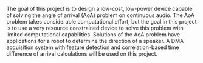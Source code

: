 The goal of this project is to design a low-cost, low-power device capable of solving the angle of arrival 
(AoA) problem on continuous audio.  The AoA problem takes considerable computational effort, but the 
goal in this project is to use a very resource constrained device to solve this problem with limited 
computational capabilities.  Solutions of the AoA problem have applications for a robot to determine the 
direction of a speaker.  A DMA acquisition system with feature detection and correlation-based time 
difference of arrival calculations will be used on this project. 
